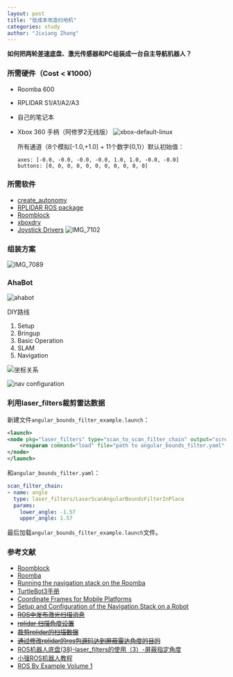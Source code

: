 ```yaml
---
layout: post
title: "低成本改造扫地机"
categories: study
author: "Jixiang Zhang"
---
```


**如何把两轮差速底盘、激光传感器和PC组装成一台自主导航机器人？**

### 所需硬件（Cost < ¥1000）

- Roomba 600
- RPLIDAR S1/A1/A2/A3
- 自己的笔记本
- Xbox 360 手柄（阿修罗2无线版）
  ![xbox-default-linux](https://tvax3.sinaimg.cn/large/d494c514ly1gaevjuaepsj20p00fan2r.jpg)

  所有通道（8个模拟[-1.0,+1.0] + 11个数字{0,1}）默认初始值：

  ```
  axes: [-0.0, -0.0, -0.0, -0.0, 1.0, 1.0, -0.0, -0.0]
  buttons: [0, 0, 0, 0, 0, 0, 0, 0, 0, 0, 0]
  ```

### 所需软件

- [create_autonomy](https://github.com/AutonomyLab/create_autonomy#create_autonomy)
- [RPLIDAR ROS package](https://github.com/slamtec/rplidar_ros)
- [Roomblock](https://github.com/tork-a/roomblock)
- [xboxdrv](https://gitlab.com/xboxdrv/xboxdrv/)
- [Joystick Drivers](https://github.com/ros-drivers/joystick_drivers)
  ![IMG_7102](https://tva4.sinaimg.cn/large/d494c514ly1gafm8tf2gkj21kq19dtpj.jpg)

### 组装方案

![IMG_7089](https://tvax3.sinaimg.cn/mw690/d494c514ly1gaca6r5h6vj21if1ji1kx.jpg)

### AhaBot

![ahabot](https://tvax1.sinaimg.cn/large/d494c514ly1gaiawqrx4lj20sl0dc76e.jpg)

DIY路线

1. Setup
2. Bringup
3. Basic Operation
4. SLAM
5. Navigation

![坐标关系](https://tva2.sinaimg.cn/large/d494c514ly1gaf3s8f17uj20d608qt8r.jpg)

![nav configuration](https://tvax2.sinaimg.cn/large/d494c514ly1gag51ui1yjj20lo08vwfx.jpg)

### 利用laser_filters裁剪雷达数据

<!-- ![laser scanner view](https://tva4.sinaimg.cn/large/d494c514ly1gaikgo5td2j20dy05ht9r.jpg) -->

<!-- ![S1](https://tvax1.sinaimg.cn/large/d494c514ly1gainldvkgrj20s80kun0j.jpg) -->

新建文件`angular_bounds_filter_example.launch`：

```xml
<launch>
<node pkg="laser_filters" type="scan_to_scan_filter_chain" output="screen" name="laser_filter">
    <rosparam command="load" file="path to angular_bounds_filter.yaml" />
</node>
</launch>
```

和`angular_bounds_filter.yaml`：
```yaml
scan_filter_chain:
- name: angle
  type: laser_filters/LaserScanAngularBoundsFilterInPlace
  params:
    lower_angle: -1.57
    upper_angle: 1.57
```

最后加载`angular_bounds_filter_example.launch`文件。

### 参考文献

- [Roomblock](https://www.instructables.com/id/Roomblock-a-Platform-for-Learning-ROS-Navigation-W/)
- [Roomba](http://wiki.ros.org/Robots/Roomba)
- [Running the navigation stack on the Roomba](http://wiki.ros.org/lse_roomba_toolbox/Tutorials/navigation%20on%20the%20Roomba)
- [TurtleBot3手册](http://emanual.robotis.com/docs/en/platform/turtlebot3/setup/#setup)
- [Coordinate Frames for Mobile Platforms](https://www.ros.org/reps/rep-0105.html)
- [Setup and Configuration of the Navigation Stack on a Robot](http://wiki.ros.org/navigation/Tutorials/RobotSetup#Navigation_Stack_Setup)
- ~~[ROS中发布激光扫描消息](https://www.cnblogs.com/21207-iHome/p/7840129.html)~~
- ~~[rplidar 扫描角度设置](https://www.cnblogs.com/lovebay/p/10400762.html)~~
- ~~[裁剪rplidar的扫描数据](https://blog.csdn.net/sunyoop/article/details/78302090)~~
- ~~[通过修改rplidar的ros包源码达到屏蔽雷达角度的目的](https://blog.csdn.net/dzhongjie/article/details/84575482)~~
- [ROS机器人底盘(38)-laser_filters的使用（3）-屏蔽指定角度](https://www.jianshu.com/p/fc4b57fd6006)
- [小强ROS机器人教程](https://xq-manual.bwbot.org/)
- [ROS By Example Volume 1](https://github.com/pirobot/rbx1)
